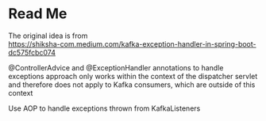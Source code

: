 # Read Me

The original idea is from  
https://shiksha-com.medium.com/kafka-exception-handler-in-spring-boot-dc575fcbc074

@ControllerAdvice and @ExceptionHandler annotations to handle exceptions approach only works within the context of the
dispatcher servlet and therefore does not apply to Kafka consumers, which are outside of this context

Use AOP to handle exceptions thrown from KafkaListeners